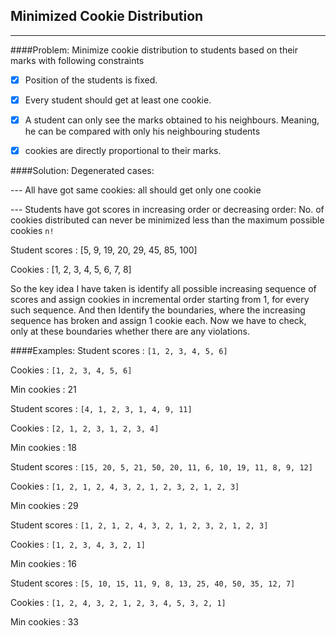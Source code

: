 Minimized Cookie Distribution
------------------------------
------------------------------
####Problem: 
Minimize cookie distribution to students based on their marks with following constraints
- [x] Position of the students is fixed.
- [x] Every student should get at least one cookie.
- [x] A student can only see the marks obtained to his neighbours. Meaning, he can be compared with only his neighbouring
      students 
- [x] cookies are directly proportional to their marks. 
 
    
####Solution:
Degenerated cases:

--- All have got same cookies: all should get only one cookie

--- Students have got scores in increasing order or decreasing order: No. of cookies distributed can never be minimized 
less than the  maximum possible cookies `n!`

Student scores : [5, 9, 19, 20, 29, 45, 85, 100]

Cookies        : [1, 2, 3, 4, 5, 6, 7, 8]

So the key idea I have taken is identify all possible increasing sequence of scores and assign cookies in incremental 
order starting from 1, for every such sequence. And then Identify the boundaries, where the increasing sequence has 
broken and assign 1 cookie each. Now we have to check, only at these boundaries whether there are any violations. 

####Examples:
Student scores : `[1, 2, 3, 4, 5, 6]`

Cookies        : `[1, 2, 3, 4, 5, 6]`

Min cookies    :  21


Student scores : `[4, 1, 2, 3, 1, 4, 9, 11]`

Cookies        : `[2, 1, 2, 3, 1, 2, 3, 4]`

Min cookies    :  18


Student scores : `[15, 20, 5, 21, 50, 20, 11, 6, 10, 19, 11, 8, 9, 12]`

Cookies        : `[1, 2, 1, 2, 4, 3, 2, 1, 2, 3, 2, 1, 2, 3]`

Min cookies    :  29


Student scores : `[1, 2, 1, 2, 4, 3, 2, 1, 2, 3, 2, 1, 2, 3]`

Cookies        : `[1, 2, 3, 4, 3, 2, 1]`

Min cookies    :  16


Student scores : `[5, 10, 15, 11, 9, 8, 13, 25, 40, 50, 35, 12, 7]`

Cookies        : `[1, 2, 4, 3, 2, 1, 2, 3, 4, 5, 3, 2, 1]`

Min cookies    :  33